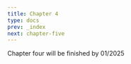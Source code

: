 ```yaml
---
title: Chapter 4
type: docs
prev: _index
next: chapter-five
---
```


Chapter four will be finished by 01/2025

